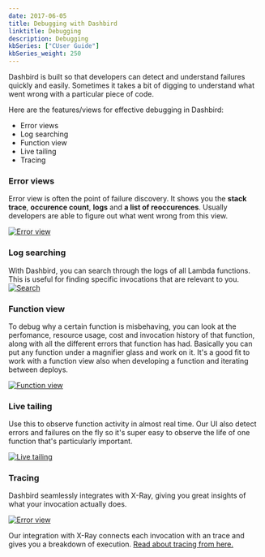 ```yaml
---
date: 2017-06-05
title: Debugging with Dashbird
linktitle: Debugging
description: Debugging
kbSeries: ["CUser Guide"]
kbSeries_weight: 250
---
```


Dashbird is built so that developers can detect and understand failures quickly and easily. Sometimes it takes a bit of digging to understand what went wrong with a particular piece of code.

Here are the features/views for effective debugging in Dashbird:

 *  Error views
 *  Log searching
 *  Function view
 *  Live tailing
 *  Tracing

### Error views

Error view is often the point of failure discovery. It shows you the **stack trace**, **occurence count**, **logs** and **a list of reoccurences**. Usually developers are able to figure out what went wrong from this view.

<a href='/images/docs/python-error.png' target="_blank"><img alt='Error view' src='/images/docs/python-error.png'></a>

### Log searching

With Dashbird, you can search through the logs of all Lambda functions. This is useful for finding specific invocations that are relevant to you.
<a href='/images/docs/search.png' target="_blank"><img alt='Search' src='/images/docs/search.png'></a>

### Function view
To debug why a certain function is misbehaving, you can look at the perfomance, resource usage, cost and invocation history of that function, along with all the different errors that function has had. Basically you can put any function under a magnifier glass and work on it. It's a good fit to work with a function view also when developing a function and iterating between deploys.

<a href='/images/docs/functionview.png' target="_blank"><img alt='Function view' src='/images/docs/functionview.png'></a>

### Live tailing
Use this to observe function activity in almost real time. Our UI also detect errors and failures on the fly so it's super easy to observe the life of one function that's particularly important.

<a href='/images/docs/livetailing.png' target="_blank"><img alt='Live tailing' src='/images/docs/livetailing.png'></a>

### Tracing
Dashbird seamlessly integrates with X-Ray, giving you great insights of what your invocation actually does.

<a href='/images/features/x-ray.png' target="_blank"><img alt='Error view' src='/images/features/x-ray.png'></a>

Our integration with X-Ray connects each invocation with an trace and gives you a breakdown of execution. <a href='/docs/user-guide/tracing'>Read about tracing from here.</a>
